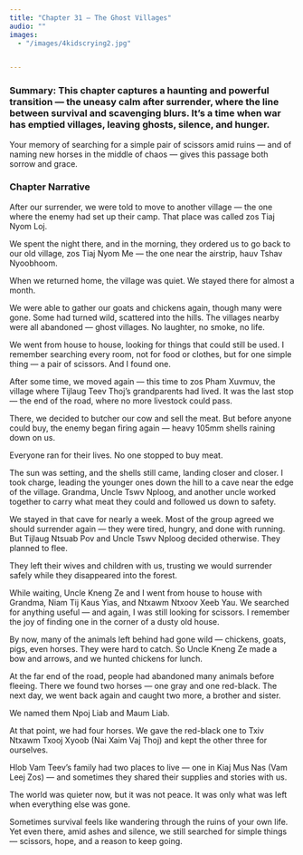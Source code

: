 ```yaml
---
title: "Chapter 31 — The Ghost Villages"
audio: ""
images:
  - "/images/4kidscrying2.jpg"


---
```

### Summary: This chapter captures a haunting and powerful transition — the uneasy calm after surrender, where the line between survival and scavenging blurs. It’s a time when war has emptied villages, leaving ghosts, silence, and hunger.
Your memory of searching for a simple pair of scissors amid ruins — and of naming new horses in the middle of chaos — gives this passage both sorrow and grace.

### Chapter Narrative

After our surrender, we were told to move to another village — the one where the enemy had set up their camp. That place was called zos Tiaj Nyom Loj.

We spent the night there, and in the morning, they ordered us to go back to our old village, zos Tiaj Nyom Me — the one near the airstrip, hauv Tshav Nyoobhoom.

When we returned home, the village was quiet. We stayed there for almost a month.

We were able to gather our goats and chickens again, though many were gone. Some had turned wild, scattered into the hills. The villages nearby were all abandoned — ghost villages. No laughter, no smoke, no life.

We went from house to house, looking for things that could still be used. I remember searching every room, not for food or clothes, but for one simple thing — a pair of scissors.  And I found one.

After some time, we moved again — this time to zos Pham Xuvmuv, the village where Tijlaug Teev Thoj’s grandparents had lived. It was the last stop — the end of the road, where no more livestock could pass.

There, we decided to butcher our cow and sell the meat. But before anyone could buy, the enemy began firing again — heavy 105mm shells raining down on us.

Everyone ran for their lives.  No one stopped to buy meat.

The sun was setting, and the shells still came, landing closer and closer. I took charge, leading the younger ones down the hill to a cave near the edge of the village.
Grandma, Uncle Tswv Nploog, and another uncle worked together to carry what meat they could and followed us down to safety.

We stayed in that cave for nearly a week.
Most of the group agreed we should surrender again — they were tired, hungry, and done with running.
But Tijlaug Ntsuab Pov and Uncle Tswv Nploog decided otherwise.
They planned to flee.

They left their wives and children with us, trusting we would surrender safely while they disappeared into the forest.

While waiting, Uncle Kneng Ze and I went from house to house with Grandma, Niam Tij Kaus Yias, and Ntxawm Ntxoov Xeeb Yau. We searched for anything useful — and again, I was still looking for scissors. I remember the joy of finding one in the corner of a dusty old house.

By now, many of the animals left behind had gone wild — chickens, goats, pigs, even horses. They were hard to catch.
So Uncle Kneng Ze made a bow and arrows, and we hunted chickens for lunch.

At the far end of the road, people had abandoned many animals before fleeing. There we found two horses — one gray and one red-black. The next day, we went back again and caught two more, a brother and sister.

We named them Npoj Liab and Maum Liab.

At that point, we had four horses.
We gave the red-black one to Txiv Ntxawm Txooj Xyoob (Nai Xaim Vaj Thoj) and kept the other three for ourselves.

Hlob Vam Teev’s family had two places to live — one in Kiaj Mus Nas (Vam Leej Zos) — and sometimes they shared their supplies and stories with us.

The world was quieter now, but it was not peace.
It was only what was left when everything else was gone.

Sometimes survival feels like wandering through the ruins of your own life.
Yet even there, amid ashes and silence, we still searched for simple things — scissors, hope, and a reason to keep going.